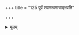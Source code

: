 +++
title = "125 पूर्वं श्यामत्वमात्राद्भवति"

+++
<details><summary>मूलम्</summary>

पूर्वं श्यामत्वमात्राद्भवति न हि मितिः पाकरक्तेऽपि तद्धीस्तत्ताभानं तथा चेत् प्रसजति तदिदं प्रत्यभिज्ञादिकेऽपि ।  
याथार्थ्यं पारतन्त्र्यान्न च गलति न चेदभ्युपेतातिवृत्तिर्वेदे मानैस्सहोक्ता स्मृतिरपि विफला त्वक्षपादाद्यनुक्तिः ॥ १२५ ॥
</details>
